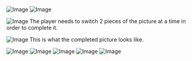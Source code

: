 ![Image](DemoImages/p9.jpeg)
![Image](DemoImages/p8.jpeg)

![Image](DemoImages/p7.jpeg)
The player needs to switch 2 pieces of the picture at a time in order to complete it.

![Image](DemoImages/p6.jpeg)
This is what the completed picture looks like.

![Image](DemoImages/p5.jpeg)
![Image](DemoImages/p4.jpeg)
![Image](DemoImages/p3.jpeg)
![Image](DemoImages/p2.jpeg)
![Image](DemoImages/p1.jpeg)


